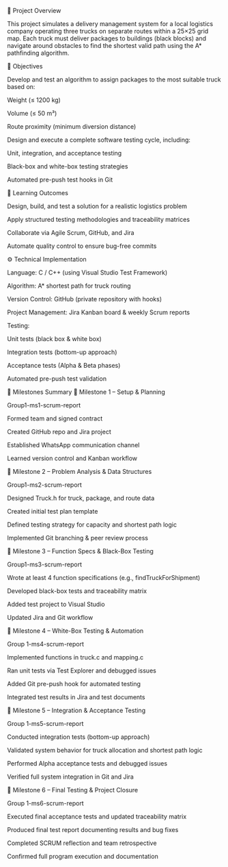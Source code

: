 
🧩 Project Overview

This project simulates a delivery management system for a local logistics company operating three trucks on separate routes within a 25×25 grid map.
Each truck must deliver packages to buildings (black blocks) and navigate around obstacles to find the shortest valid path using the A* pathfinding algorithm.

🎯 Objectives

Develop and test an algorithm to assign packages to the most suitable truck based on:

Weight (≤ 1200 kg)

Volume (≤ 50 m³)

Route proximity (minimum diversion distance)

Design and execute a complete software testing cycle, including:

Unit, integration, and acceptance testing

Black-box and white-box testing strategies

Automated pre-push test hooks in Git

🧠 Learning Outcomes

Design, build, and test a solution for a realistic logistics problem

Apply structured testing methodologies and traceability matrices

Collaborate via Agile Scrum, GitHub, and Jira

Automate quality control to ensure bug-free commits

⚙️ Technical Implementation

Language: C / C++ (using Visual Studio Test Framework)

Algorithm: A* shortest path for truck routing

Version Control: GitHub (private repository with hooks)

Project Management: Jira Kanban board & weekly Scrum reports

Testing:

Unit tests (black box & white box)

Integration tests (bottom-up approach)

Acceptance tests (Alpha & Beta phases)

Automated pre-push test validation

🧪 Milestones Summary
🧩 Milestone 1 – Setup & Planning

Group1-ms1-scrum-report

Formed team and signed contract

Created GitHub repo and Jira project

Established WhatsApp communication channel

Learned version control and Kanban workflow

🧩 Milestone 2 – Problem Analysis & Data Structures

Group1-ms2-scrum-report

Designed Truck.h for truck, package, and route data

Created initial test plan template

Defined testing strategy for capacity and shortest path logic

Implemented Git branching & peer review process

🥉 Milestone 3 – Function Specs & Black-Box Testing

Group1-ms3-scrum-report

Wrote at least 4 function specifications (e.g., findTruckForShipment)

Developed black-box tests and traceability matrix

Added test project to Visual Studio

Updated Jira and Git workflow

🧩 Milestone 4 – White-Box Testing & Automation

Group 1-ms4-scrum-report

Implemented functions in truck.c and mapping.c

Ran unit tests via Test Explorer and debugged issues

Added Git pre-push hook for automated testing

Integrated test results in Jira and test documents

🧩 Milestone 5 – Integration & Acceptance Testing

Group 1-ms5-scrum-report

Conducted integration tests (bottom-up approach)

Validated system behavior for truck allocation and shortest path logic

Performed Alpha acceptance tests and debugged issues

Verified full system integration in Git and Jira

🧩 Milestone 6 – Final Testing & Project Closure

Group 1-ms6-scrum-report

Executed final acceptance tests and updated traceability matrix

Produced final test report documenting results and bug fixes

Completed SCRUM reflection and team retrospective

Confirmed full program execution and documentation
